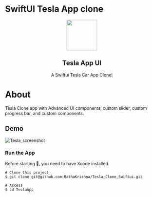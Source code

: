 # SwiftUI Tesla App clone
<p align="center">
 <img width="100px" src="https://user-images.githubusercontent.com/3157579/179682993-f7828d55-6e7e-46ea-b348-6e252130b3a6.png" align="center" alt="" />
 <h2 align="center"> Tesla App UI </h2>
 <p align="center">A Swiftui Tesla Car App Clone!</p>
</p>

# About
Tesla Clone app with Advanced UI components, custom slider, custom progress bar, and custom components.

## Demo
![Tesla_screenshot](https://user-images.githubusercontent.com/3157579/179683160-39fc54f2-4605-4360-a20e-af6ccc8a7690.gif)

### Run the App
Before starting 🏁, you need to have Xcode installed.
```
# Clone this project
$ git clone git@github.com:RathaKrishna/Tesla_Clone_Swiftui.git

# Access
$ cd TeslaApp


